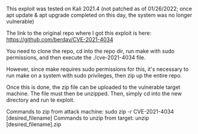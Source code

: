 This exploit was tested on Kali 2021.4 (not patched as of 01/26/2022; once apt update & apt upgrade completed on this day, the system was no longer vulnerable)

The link to the original repo where I got this exploit is here: https://github.com/berdav/CVE-2021-4034

You need to clone the repo, cd into the repo dir, run make with sudo permissions, and then execute the ./cve-2021-4034 file. 

However, since make requires sudo permissions for this, it's necessary to run make on a system with sudo privileges, then zip up the entire repo.

Once this is done, the zip file can be uploaded to the vulnerable target machine. The file must then be unzipped. Then, simply cd into the new directory and run te exploit. 



Commands to zip from attack machine: sudo zip -r CVE-2021-4034 [desired_filename]
Commands to unzip from target: unzip [desired_filename].zip
